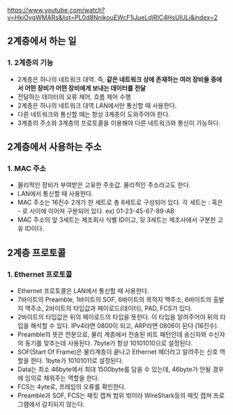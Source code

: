 https://www.youtube.com/watch?v=HkiOygWMARs&list=PL0d8NnikouEWcF1jJueLdjRIC4HsUlULi&index=2



## 2계층에서 하는 일

### 1. 2계층의 기능

* 2계층은 하나의 네트워크 대역. 즉, **같은 네트워크 상에 존재하는 여러 장비들 중에서 어떤 장비가 어떤 장비에게 보내는 데이터를 전달**
* 전달하는 데이터의 오류 제어, 흐름 제어 수행
* 2계층은 하나의 네트워크 대역 LAN에서만 통신할 때 사용한다.
* 다른 네트워크와 통신할 때는 항상 3계층이 도와주어야 한다.
* 3계층의 주소와 3계층의 프로토콜을 이용해야 다른 네트워크와 통신이 가능하다.



## 2계층에서 사용하는 주소

### 1. MAC 주소

* 물리적인 장비가 부여받은 고유한 주솟값. 물리적인 주소라고도 한다. 
* LAN에서 통신할 때 사용한다.
* MAC 주소는 16진수 2개가 한 세트로 총 6세트로 구성되어 있다. 각 세트는 : 혹은 - 로 사이에 이어져 구분되어 있다. ex) 01-23-45-67-89-AB
* MAC 주소의 앞 3세트는 제조회사 식별 ID이고, 뒷 3세트는 제조사에서 구분한 고유 ID이다. 



## 2계층 프로토콜

### 1. Ethernet 프로토콜

* Ethernet 프로토콜은 LAN에서 통신할 때 사용한다.
* 7바이트의 Preamble, 1바이트의 SOF, 6바이트의 목적지  맥주소, 6바이트의 출발지 맥주소, 2바이트의 타입값과 페이로드(데이터), PAD, FCS가 있다.
* 2바이트의 타입값은 뒤의 페이로드의 타입을 뜻한다. 이 타입을 알려주어야 뒤의 타입을 해석할 수 있다. IPv4라면 0800이 되고, ARP라면 0806이 된다 (16진수).
* Preamble의 뜻은 전문으로, 물리 계층에서 전송된 비트 패턴인데 송신자와 수신자의 동기를 맞추는데 사용된다. 7byte가 항상 10101010으로 설정된다. 
* SOF(Start Of Frame)은 물리계층이 끝나고 Ethernet 헤더라고 알려주는 신호 역할을 한다. 1byte가 10101011로 설정된다. 
* Data는 최소 46byte에서 최대 1500byte를 담을 수 있는데, 46byte가 안될 경우에 임의로 채워주는 역할을 한다. 
* FCS는 4yte로, 프레임의 오류를 확인한다.
* Preamble과 SOF, FCS는 패킷 캡쳐 범위 밖이라 WireShark등의 패킷 캡쳐 프로그램에서 감지되지 않는다.